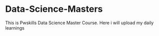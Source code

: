 # Data-Science-Masters
This is Pwskills Data Science  Master Course. Here i will upload my daily learnings 
